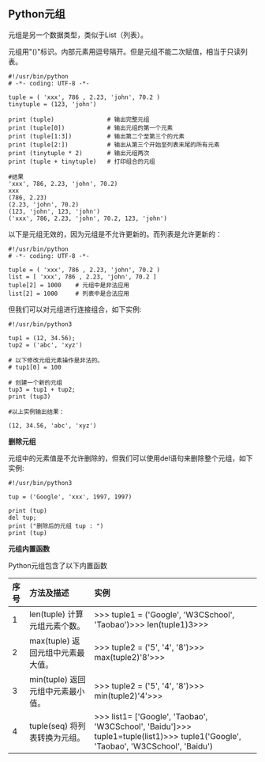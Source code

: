 ## Python元组

元组是另一个数据类型，类似于List（列表）。

元组用"\(\)"标识。内部元素用逗号隔开。但是元组不能二次赋值，相当于只读列表。

```
#!/usr/bin/python
# -*- coding: UTF-8 -*-

tuple = ( 'xxx', 786 , 2.23, 'john', 70.2 )
tinytuple = (123, 'john')

print (tuple)               # 输出完整元组
print (tuple[0])            # 输出元组的第一个元素
print (tuple[1:3])          # 输出第二个至第三个的元素 
print (tuple[2:])           # 输出从第三个开始至列表末尾的所有元素
print (tinytuple * 2)       # 输出元组两次
print (tuple + tinytuple)   # 打印组合的元组

#结果
'xxx', 786, 2.23, 'john', 70.2)
xxx
(786, 2.23)
(2.23, 'john', 70.2)
(123, 'john', 123, 'john')
('xxx', 786, 2.23, 'john', 70.2, 123, 'john')
```

以下是元组无效的，因为元组是不允许更新的。而列表是允许更新的：

```
#!/usr/bin/python
# -*- coding: UTF-8 -*-

tuple = ( 'xxx', 786 , 2.23, 'john', 70.2 )
list = [ 'xxx', 786 , 2.23, 'john', 70.2 ]
tuple[2] = 1000    # 元组中是非法应用
list[2] = 1000     # 列表中是合法应用
```

但我们可以对元组进行连接组合，如下实例:

```
#!/usr/bin/python3

tup1 = (12, 34.56);
tup2 = ('abc', 'xyz')

# 以下修改元组元素操作是非法的。
# tup1[0] = 100

# 创建一个新的元组
tup3 = tup1 + tup2;
print (tup3)

#以上实例输出结果：

(12, 34.56, 'abc', 'xyz')
```

**删除元组**

元组中的元素值是不允许删除的，但我们可以使用del语句来删除整个元组，如下实例:

```
#!/usr/bin/python3

tup = ('Google', 'xxx', 1997, 1997)

print (tup)
del tup;
print ("删除后的元组 tup : ")
print (tup)
```

**元组内置函数**

Python元组包含了以下内置函数

| 序号 | 方法及描述 | 实例 |
| :--- | :--- | :--- |
| 1 | len\(tuple\) 计算元组元素个数。 | &gt;&gt;&gt; tuple1 = \('Google', 'W3CSchool', 'Taobao'\)&gt;&gt;&gt; len\(tuple1\)3&gt;&gt;&gt; |
| 2 | max\(tuple\) 返回元组中元素最大值。 | &gt;&gt;&gt; tuple2 = \('5', '4', '8'\)&gt;&gt;&gt; max\(tuple2\)'8'&gt;&gt;&gt; |
| 3 | min\(tuple\) 返回元组中元素最小值。 | &gt;&gt;&gt; tuple2 = \('5', '4', '8'\)&gt;&gt;&gt; min\(tuple2\)'4'&gt;&gt;&gt; |
| 4 | tuple\(seq\) 将列表转换为元组。 | &gt;&gt;&gt; list1= \['Google', 'Taobao', 'W3CSchool', 'Baidu'\]&gt;&gt;&gt; tuple1=tuple\(list1\)&gt;&gt;&gt; tuple1\('Google', 'Taobao', 'W3CSchool', 'Baidu'\) |



